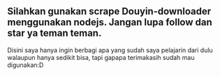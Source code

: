 Silahkan gunakan scrape Douyin-downloader menggunakan nodejs. 
Jangan lupa follow dan star ya teman teman.
------------------------------------------
Disini saya hanya ingin berbagi apa yang sudah saya pelajarin dari dulu walaupun hanya sedikit bisa, tapi gapapa terimakasih sudah mau digunakan:D
